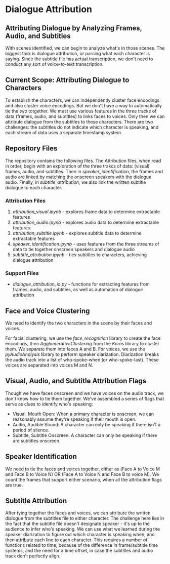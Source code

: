 # Dialogue Attribution
## Attributing Dialogue by Analyzing Frames, Audio, and Subtitles
With scenes identified, we can begin to analyze what's in those scenes. The biggest task is dialogue attribution, or parsing what each character is saying. Since the subtitle file has actual transcription, we don't need to conduct any sort of voice-to-text transcription.

## Current Scope: Attributing Dialogue to Characters
To establish the characters, we can independently cluster face encodings and also cluster voice encodings. But we don't have a way to automatically tie the two totgether. We must use various features in the three tracks of data (frames, audio, and subtitles) to links faces to voices. Only then we can attribute dialogue from the subtitles to these characters. There are two challenges: the subtitles do not indicate which character is speaking, and each stream of data uses a separate timestamp system.

## Repository Files
The repository contains the following files. The Attribution files, when read in order, begin with an exploration of the three trakcs of data: (visual) frames, audio, and subtitles. Then in *speaker_identification*, the frames and audio are linked by matching the onscreen speakers with the dialogue audio. Finally, in *subtitle_attribution*, we also link the written subtitle dialogue to each character.

### Attribution Files
1. *attribution_visual.ipynb* - explores frame data to determine extractable features
2. *attribution_audio.ipynb* - explores audio data to determine extractable features
3. *attribution_subtitle.ipynb* - explores subtitle data to determine extractable features
4. *speaker_identification.ipynb* - uses features from the three streams of data to tie together onscreen speakers and dialogue audio
5. *subtitle_attribution.ipynb* - ties subtitles to characters, achieving dialogue attribution

### Support Files
- *dialogue_attribution_io.py* - functions for extracting features from frames, audio, and subtitles, as well as automation of dialogue attribution

## Face and Voice Clustering
We need to identify the two characters in the scene by their faces and voices.

For facial clustering, we use the *face_recognition* library to create the face encodings, then *AgglomerativeClustering* from the *Keras* library to cluster them. We separate them into faces A and B.
For voices, we use the *pyAudioAnalysis* library to perform speaker diarization. Diarization breaks the audio track into a list of who-spoke-when (or who-spoke-last). These voices are separated into voices M and N.

## Visual, Audio, and Subtitle Attribution Flags
Though we have faces onscreen and we have voices on the audio track, we don't know how to tie them together. We've assembled a series of flags that serve as clues to identify who's speaking:
- Visual, Mouth Open: When a primary character is onscreen, we can reasonably assume they're speaking if their mouth is open.
- Audio, Audible Sound: A character can only be speaking if there isn't a period of silence.
- Subtitle, Subtitle Onscreen: A character can only be speaking if there are subtitles onscreen.

## Speaker Identification
We need to tie the faces and voices together, either as (Face A to Voice M and Face B to Voice N) OR (Face A to Voice N and Face B to voice M). We count the frames that support either scenario, when all the attribution flags are true.

## Subtitle Attribution
After tying together the faces and voices, we can attribute the written dialogue from the subtitles file to either character. The challenge here lies in the fact that the subtitle file doesn't designate speaker - it's up to the audience to infer who's speaking. We can use what we learned during the speaker diarization to figure out which character is speaking when, and then attribute each line to each character. This requires a number of functions related to time, because of the difference in frame/subtitle time systems, and the need for a time offset, in case the subtitles and audio track don't perfectly align.
